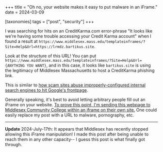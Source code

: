 +++
title = "Oh no, your website makes it easy to put malware in an iFrame."
date = 2024-03-09


[taxonomies]
tags = ["post", "security"]
+++

I was searching for hits on an CreditKarma.com error-phrase "It looks like we're having some trouble accessing your Credit Karma account" when I found a result at `https://www.middlesex.mass.edu/templateinframes/?Site=Help&Url=https://lrmdz.bartikus.site`.

Look at the structure of this URL! You can put `https://www.middlesex.mass.edu/templateinframes/?Site=Help&Url={ANYTHING YOU WANT}`, and in this case, it looks like `bartikus.site` is using the legitimacy of Middlesex Massachusetts to host a CreditKarma phishing link.

This is similar to [how scam sites abuse improperly-configured internal search engines to hit Google's frontpage](https://lynndotpy.xyz/posts/seo-dating-spam/).

Generally speaking, it's best to avoid letting arbitrary people fill out an iFrame on your website. [To prove this point, I'm sending this webpage to Middlesex Community College within an iframe on their own site.](https://www.middlesex.mass.edu/templateinframes/?Site=Help&Url=https://lynndotpy.xyz/posts/iframe-manipulation/) One could easily replace my post with a URL to malware, pornography, etc.


---

**Update** 2024-July-17th: It appears that Middlesex has recently stopped allowing this iFrame manipulation! I made this post after being unable to reach them in any other capacity-- I guess this post is what finally got through. 
